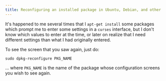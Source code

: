 ```yaml
---
title: Reconfiguring an installed package in Ubuntu, Debian, and other Debian based distributions.
---
```


It's happened to me several times that I `apt-get install` some packages which
prompt me to enter some settings in a `curses` interface, but I don't know which
values to enter at the time, or later on realize that I need different settings
than what I had originally entered.

To see the screen that you saw again, just do:

`sudo dpkg-reconfigure PKG_NAME`

... where `PKG_NAME` is the name of the package whose configuration screens
you wish to see again.
